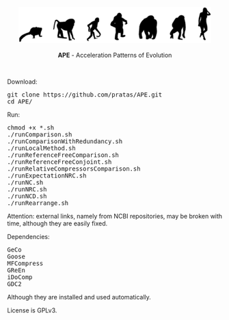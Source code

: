 <p align="center"><img src="imgs/logo.png"
alt="APE" height="84" border="0" /><br><br>
<b>APE</b> - Acceleration Patterns of Evolution</p>
<br>

Download:
<pre>
git clone https://github.com/pratas/APE.git
cd APE/
</pre>
Run:
<pre>
chmod +x *.sh
./runComparison.sh
./runComparisonWithRedundancy.sh
./runLocalMethod.sh
./runReferenceFreeComparison.sh
./runReferenceFreeConjoint.sh
./runRelativeCompressorsComparison.sh
./runExpectationNRC.sh
./runNC.sh
./runNRC.sh
./runNCD.sh
./runRearrange.sh
</pre>

Attention: external links, namely from NCBI repositories, may be broken with time, although they are easily fixed.

Dependencies:
<pre>
GeCo
Goose
MFCompress
GReEn
iDoComp
GDC2
</pre>
Although they are installed and used automatically.

License is GPLv3.
